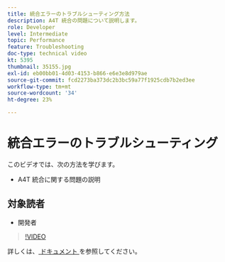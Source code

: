 ```yaml
---
title: 統合エラーのトラブルシューティング方法
description: A4T 統合の問題について説明します。
role: Developer
level: Intermediate
topic: Performance
feature: Troubleshooting
doc-type: technical video
kt: 5395
thumbnail: 35155.jpg
exl-id: eb00bb01-4d03-4153-b866-e6e3e8d979ae
source-git-commit: fcd2273ba373dc2b3bc59a77f1925cdb7b2ed3ee
workflow-type: tm+mt
source-wordcount: '34'
ht-degree: 23%

---
```


# 統合エラーのトラブルシューティング

このビデオでは、次の方法を学びます。

* A4T 統合に関する問題の説明

## 対象読者

* 開発者

>[!VIDEO](https://video.tv.adobe.com/v/35155/?quality=12)

詳しくは、[ ドキュメント ](https://experienceleague.adobe.com/docs/target/using/integrate/a4t/troubleshoot-a4t/a4t-troubleshooting.html?lang=ja) を参照してください。
